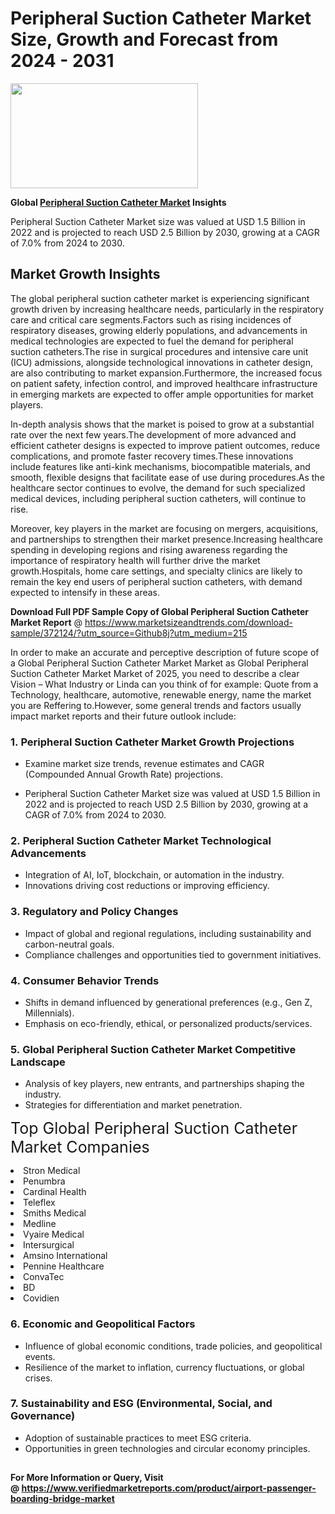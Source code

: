 <H1>Peripheral Suction Catheter Market Size, Growth and Forecast from 2024 - 2031</H1><img class="aligncenter size-medium wp-image-584254" src="https://thirdeyenews.in/wp-content/uploads/2024/09/Global-Market-Research-300x168.jpeg" alt="" width="300" height="168" /><p><strong>Global&nbsp;<a href="https://www.marketsizeandtrends.com/download-sample/372124/?utm_source=Github8j?utm_medium=215">Peripheral Suction Catheter Market</a> Insights</strong></p><p>Peripheral Suction Catheter Market size was valued at USD 1.5 Billion in 2022 and is projected to reach USD 2.5 Billion by 2030, growing at a CAGR of 7.0% from 2024 to 2030.</p><p><h2>Market Growth Insights</h2> The global peripheral suction catheter market is experiencing significant growth driven by increasing healthcare needs, particularly in the respiratory care and critical care segments.Factors such as rising incidences of respiratory diseases, growing elderly populations, and advancements in medical technologies are expected to fuel the demand for peripheral suction catheters.The rise in surgical procedures and intensive care unit (ICU) admissions, alongside technological innovations in catheter design, are also contributing to market expansion.Furthermore, the increased focus on patient safety, infection control, and improved healthcare infrastructure in emerging markets are expected to offer ample opportunities for market players. <p>In-depth analysis shows that the market is poised to grow at a substantial rate over the next few years.The development of more advanced and efficient catheter designs is expected to improve patient outcomes, reduce complications, and promote faster recovery times.These innovations include features like anti-kink mechanisms, biocompatible materials, and smooth, flexible designs that facilitate ease of use during procedures.As the healthcare sector continues to evolve, the demand for such specialized medical devices, including peripheral suction catheters, will continue to rise.</p> <p>Moreover, key players in the market are focusing on mergers, acquisitions, and partnerships to strengthen their market presence.Increasing healthcare spending in developing regions and rising awareness regarding the importance of respiratory health will further drive the market growth.Hospitals, home care settings, and specialty clinics are likely to remain the key end users of peripheral suction catheters, with demand expected to intensify in these areas.</p> <p></p><p><span class=""><strong>Download Full PDF Sample Copy of Global Peripheral Suction Catheter Market Report</strong> @ <a href="https://www.marketsizeandtrends.com/download-sample/372124/?utm_source=Github8j?utm_medium=215" target="_blank">https://www.marketsizeandtrends.com/download-sample/372124/?utm_source=Github8j?utm_medium=215</a></span></p><p>In order to make an accurate and perceptive description of future scope of a Global&nbsp;Peripheral Suction Catheter Market Market as Global&nbsp;Peripheral Suction Catheter Market Market of 2025, you need to describe a clear Vision &ndash; What Industry or Linda can you think of for example: Quote from a Technology, healthcare, automotive, renewable energy, name the market you are Reffering to.However, some general trends and factors usually impact market reports and their future outlook include:</p><h3>1.&nbsp;<strong>Peripheral Suction Catheter Market Growth Projections</strong></h3><ul><li>Examine market size trends, revenue estimates and CAGR (Compounded Annual Growth Rate) projections.</li><li><p>Peripheral Suction Catheter Market size was valued at USD 1.5 Billion in 2022 and is projected to reach USD 2.5 Billion by 2030, growing at a CAGR of 7.0% from 2024 to 2030.</p></li></ul><h3>2.&nbsp;<strong>Peripheral Suction Catheter Market Technological Advancements</strong></h3><ul><li>Integration of AI, IoT, blockchain, or automation in the industry.</li><li>Innovations driving cost reductions or improving efficiency.</li></ul><h3>3.&nbsp;<strong>Regulatory and Policy Changes</strong></h3><ul><li>Impact of global and regional regulations, including sustainability and carbon-neutral goals.</li><li>Compliance challenges and opportunities tied to government initiatives.</li></ul><h3>4.&nbsp;<strong>Consumer Behavior Trends</strong></h3><ul><li>Shifts in demand influenced by generational preferences (e.g., Gen Z, Millennials).</li><li>Emphasis on eco-friendly, ethical, or personalized products/services.</li></ul><h3>5.&nbsp;<strong>Global Peripheral Suction Catheter Market Competitive Landscape</strong></h3><ul><li>Analysis of key players, new entrants, and partnerships shaping the industry.</li><li>Strategies for differentiation and market penetration.</li></ul><p data-pm-slice="1 1 []"><span style="color: inherit; font-family: inherit; font-size: 25px;">Top Global Peripheral Suction Catheter Market Companies</span></p><div class="" data-test-id=""><p><li>Stron Medical</li><li> Penumbra</li><li> Cardinal Health</li><li> Teleflex</li><li> Smiths Medical</li><li> Medline</li><li> Vyaire Medical</li><li> Intersurgical</li><li> Amsino International</li><li> Pennine Healthcare</li><li> ConvaTec</li><li> BD</li><li> Covidien</li></p></div><h3>6.&nbsp;<strong>Economic and Geopolitical Factors</strong></h3><ul><li>Influence of global economic conditions, trade policies, and geopolitical events.</li><li>Resilience of the market to inflation, currency fluctuations, or global crises.</li></ul><h3>7.&nbsp;<strong>Sustainability and ESG (Environmental, Social, and Governance)</strong></h3><ul><li>Adoption of sustainable practices to meet ESG criteria.</li><li>Opportunities in green technologies and circular economy principles.</li></ul><h2><strong style="font-size: 14px;">For More Information or Query, Visit @&nbsp;</strong><a style="background-color: #ffffff; font-size: 14px;" href="https://www.marketsizeandtrends.com/report/peripheral-suction-catheter-market/" target="_blank">https://www.verifiedmarketreports.com/product/airport-passenger-boarding-bridge-market</a></h2>